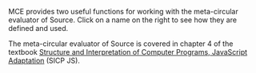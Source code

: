 MCE provides two useful functions for working with the
meta-circular evaluator of Source.
Click on a name on the right to see how they are defined and used.

The meta-circular evaluator of Source is covered in chapter 4 of
the textbook 
<a href="https://sourceacademy.org/interactive-sicp">Structure and Interpretation
of Computer Programs, JavaScript Adaptation</a> (SICP JS).
